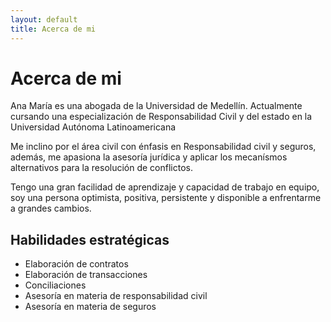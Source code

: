```yaml
---
layout: default
title: Acerca de mi
---
```


<div class="post">
	<h1 class="pageTitle">Acerca de mi</h1>
	<p class="intro">Ana María es una abogada de la Universidad de Medellín. Actualmente cursando una especialización de Responsabilidad Civil y del estado en la Universidad Autónoma Latinoamericana</p>
	<p>Me inclino por el área civil con énfasis en Responsabilidad civil y seguros, además, me apasiona la asesoría jurídica y aplicar los mecanísmos alternativos para la resolución de conflictos. </p>
	<p>Tengo una gran facilidad de aprendizaje y capacidad de trabajo en equipo, soy una persona optimista, positiva, persistente y disponible a enfrentarme a grandes cambios.</p>
	<h2>Habilidades estratégicas</h2>
	<ul>
		<li>Elaboración de contratos</li>
  	<li>Elaboración de transacciones</li>
  	<li>Conciliaciones</li>
  	<li>Asesoría en materia de responsabilidad civil</li>
  	<li>Asesoría en materia de seguros</li>
  </ul>
	<img src="{{ 'https://s3-us-west-2.amazonaws.com/mauricioserna/ana_perfil.jpeg' | prepend: site.baseurl }}" alt="">
</div>
